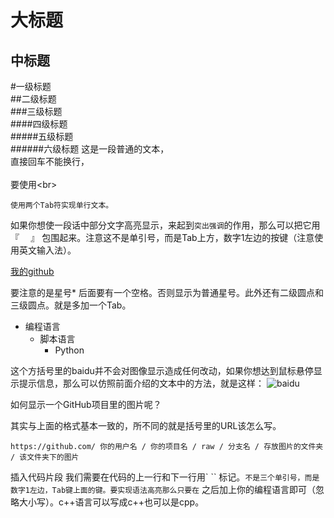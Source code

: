 大标题
===
中标题
---
#一级标题  
##二级标题  
###三级标题  
####四级标题  
#####五级标题  
######六级标题 
这是一段普通的文本，  
直接回车不能换行，<br>  
要使用\<br>

    使用两个Tab符实现单行文本。
    
如果你想使一段话中部分文字高亮显示，来起到`突出强调`的作用，那么可以把它用『 `  `』 包围起来。注意这不是单引号，而是Tab上方，数字1左边的按键（注意使用英文输入法）。

[我的github](https://github.com/motoakama "悬停显示")  

要注意的是星号* 后面要有一个空格。否则显示为普通星号。此外还有二级圆点和三级圆点。就是多加一个Tab。
* 编程语言  
    * 脚本语言  
        * Python  

这个方括号里的baidu并不会对图像显示造成任何改动，如果你想达到鼠标悬停显示提示信息，那么可以仿照前面介绍的文本中的方法，就是这样：
![baidu](http://www.baidu.com/img/bdlogo.gif "百度logo")  

如何显示一个GitHub项目里的图片呢？

其实与上面的格式基本一致的，所不同的就是括号里的URL该怎么写。

    https://github.com/ 你的用户名 / 你的项目名 / raw / 分支名 / 存放图片的文件夹 / 该文件夹下的图片
    
插入代码片段
我们需要在代码的上一行和下一行用` `` 标记。``` 不是三个单引号，而是数字1左边，Tab键上面的键。要实现语法高亮那么只要在 ``` 之后加上你的编程语言即可（忽略大小写）。c++语言可以写成c++也可以是cpp。

